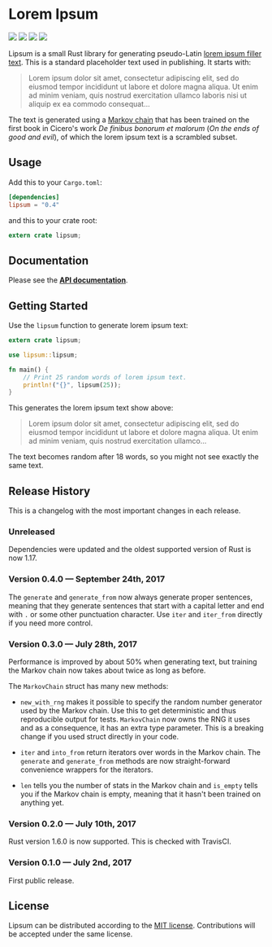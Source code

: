# Lorem Ipsum

[![](https://img.shields.io/crates/v/lipsum.svg)][crates-io]
[![](https://docs.rs/lipsum/badge.svg)][api-docs]
[![](https://travis-ci.org/mgeisler/lipsum.svg)][travis-ci]
[![](https://ci.appveyor.com/api/projects/status/ku3xlumht6r68f0l?svg=true)][appveyor]

Lipsum is a small Rust library for generating pseudo-Latin [lorem
ipsum filler text][lorem ipsum]. This is a standard placeholder text
used in publishing. It starts with:

> Lorem ipsum dolor sit amet, consectetur adipiscing elit, sed do
> eiusmod tempor incididunt ut labore et dolore magna aliqua. Ut enim
> ad minim veniam, quis nostrud exercitation ullamco laboris nisi ut
> aliquip ex ea commodo consequat…

The text is generated using a [Markov chain] that has been trained on
the first book in Cicero's work *De finibus bonorum et malorum* (*On
the ends of good and evil*), of which the lorem ipsum text is a
scrambled subset.

## Usage

Add this to your `Cargo.toml`:
```toml
[dependencies]
lipsum = "0.4"
```

and this to your crate root:
```rust
extern crate lipsum;
```


## Documentation

Please see the **[API documentation][api-docs]**.


## Getting Started

Use the `lipsum` function to generate lorem ipsum text:
```rust
extern crate lipsum;

use lipsum::lipsum;

fn main() {
    // Print 25 random words of lorem ipsum text.
    println!("{}", lipsum(25));
}
```

This generates the lorem ipsum text show above:

> Lorem ipsum dolor sit amet, consectetur adipiscing elit, sed do
> eiusmod tempor incididunt ut labore et dolore magna aliqua. Ut enim
> ad minim veniam, quis nostrud exercitation ullamco…

The text becomes random after 18 words, so you might not see exactly
the same text.


## Release History

This is a changelog with the most important changes in each release.

### Unreleased

Dependencies were updated and the oldest supported version of Rust is
now 1.17.

### Version 0.4.0 — September 24th, 2017

The `generate` and `generate_from` now always generate proper
sentences, meaning that they generate sentences that start with a
capital letter and end with `.` or some other punctuation character.
Use `iter` and `iter_from` directly if you need more control.

### Version 0.3.0 — July 28th, 2017

Performance is improved by about 50% when generating text, but
training the Markov chain now takes about twice as long as before.

The `MarkovChain` struct has many new methods:

* `new_with_rng` makes it possible to specify the random number
  generator used by the Markov chain. Use this to get deterministic
  and thus reproducible output for tests. `MarkovChain` now owns the
  RNG it uses and as a consequence, it has an extra type parameter.
  This is a breaking change if you used struct directly in your code.

* `iter` and `into_from` return iterators over words in the Markov
  chain. The `generate` and `generate_from` methods are now
  straight-forward convenience wrappers for the iterators.

* `len` tells you the number of stats in the Markov chain and
  `is_empty` tells you if the Markov chain is empty, meaning that it
  hasn't been trained on anything yet.

### Version 0.2.0 — July 10th, 2017

Rust version 1.6.0 is now supported. This is checked with TravisCI.

### Version 0.1.0 — July 2nd, 2017

First public release.


## License

Lipsum can be distributed according to the [MIT license][mit].
Contributions will be accepted under the same license.


[crates-io]: https://crates.io/crates/lipsum
[api-docs]: https://docs.rs/lipsum/
[lorem ipsum]: https://en.wikipedia.org/wiki/Lorem_ipsum
[Markov chain]: https://en.wikipedia.org/wiki/Markov_chain
[travis-ci]: https://travis-ci.org/mgeisler/lipsum
[appveyor]: https://ci.appveyor.com/project/mgeisler/lipsum
[mit]: LICENSE
